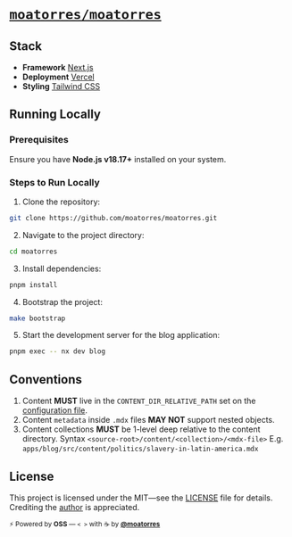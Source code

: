 # [`moatorres/moatorres`](https://github.com/moatorres/moatorres)

## Stack

- **Framework** [Next.js](https://nextjs.org/)
- **Deployment** [Vercel](https://vercel.com)
- **Styling** [Tailwind CSS](https://tailwindcss.com)

## Running Locally

### Prerequisites

Ensure you have **Node.js v18.17+** installed on your system.

### Steps to Run Locally

1. Clone the repository:

```sh
git clone https://github.com/moatorres/moatorres.git
```

2. Navigate to the project directory:

```sh
cd moatorres
```

3. Install dependencies:

```sh
pnpm install
```

4. Bootstrap the project:

```sh
make bootstrap
```

5. Start the development server for the blog application:

```sh
pnpm exec -- nx dev blog
```

## Conventions

1.  Content **MUST** live in the `CONTENT_DIR_RELATIVE_PATH` set on the [configuration file](https://github.com/moatorres/moatorres/blob/main/apps/blog/src/utils/config.ts).
2.  Content `metadata` inside `.mdx` files **MAY NOT** support nested objects.
3.  Content collections **MUST** be 1-level deep relative to the content directory.
    Syntax `<source-root>/content/<collection>/<mdx-file>`
    E.g. `apps/blog/src/content/politics/slavery-in-latin-america.mdx`

## License

This project is licensed under the MIT—see the [LICENSE](https://github.com/moatorres/moatorres/blob/main/LICENSE) file for details. Crediting the [author](https://github.com/moatorres) is appreciated.

<sub>⚡️ Powered by **OSS** — `< >` with ☕️ by [**@moatorres**](https://github.com/moatorres)</sub>
